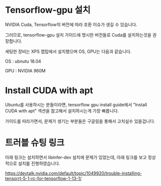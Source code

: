 # Tensorflow-gpu 설치

NVIDIA Cuda, Tensorflow의 버전에 따라 호환 이슈가 생길 수 있습니다.

그러므로, tensorflow-gpu 설치 가이드에 명시한 버전들로 Cuda를 설치하는것을 권장합니다.

세팅한 장비는 XPS 랩탑에서 설치했으며 OS, GPU는 다음과 같습니다.

OS : ubnutu 18.04

GPU : NVIDIA 960M

# Install CUDA with apt

Ubuntu를 사용하시는 분들이라면, tensorflow gpu install guide에서 "Install CUDA with apt" 섹션을 참고해서 설치하시는게 가장 빠릅니다.

가이드를 따라가면서, 문제가 생기는 부분들은 구글링을 통해서 고치실수 있을겁니다.

# 트러블 슈팅 링크

아래 링크는 설치하면서 libinfer-dev 설치에 문제가 있었는데, 아래 링크를 보고 정상적으로 설치를 진행하였습니다.

https://devtalk.nvidia.com/default/topic/1049920/trouble-installing-tensorrt-5-1-rc-for-tensorflow-1-13-1/